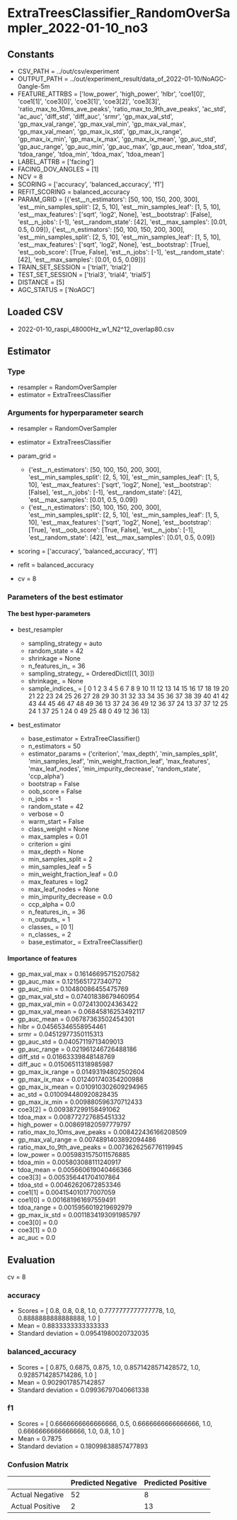 # ExtraTreesClassifier_RandomOverSampler_2022-01-10_no3
## Constants
- CSV_PATH = ../out/csv/experiment
- OUTPUT_PATH = ../out/experiment_result/data_of_2022-01-10/NoAGC-0angle-5m
- FEATURE_ATTRBS = ['low_power', 'high_power', 'hlbr', 'coe1[0]', 'coe1[1]', 'coe3[0]', 'coe3[1]', 'coe3[2]', 'coe3[3]', 'ratio_max_to_10ms_ave_peaks', 'ratio_max_to_9th_ave_peaks', 'ac_std', 'ac_auc', 'diff_std', 'diff_auc', 'srmr', 'gp_max_val_std', 'gp_max_val_range', 'gp_max_val_min', 'gp_max_val_max', 'gp_max_val_mean', 'gp_max_ix_std', 'gp_max_ix_range', 'gp_max_ix_min', 'gp_max_ix_max', 'gp_max_ix_mean', 'gp_auc_std', 'gp_auc_range', 'gp_auc_min', 'gp_auc_max', 'gp_auc_mean', 'tdoa_std', 'tdoa_range', 'tdoa_min', 'tdoa_max', 'tdoa_mean']
- LABEL_ATTRB = ['facing']
- FACING_DOV_ANGLES = [1]
- NCV = 8
- SCORING = ['accuracy', 'balanced_accuracy', 'f1']
- REFIT_SCORING = balanced_accuracy
- PARAM_GRID = [{'est__n_estimators': [50, 100, 150, 200, 300], 'est__min_samples_split': [2, 5, 10], 'est__min_samples_leaf': [1, 5, 10], 'est__max_features': ['sqrt', 'log2', None], 'est__bootstrap': [False], 'est__n_jobs': [-1], 'est__random_state': [42], 'est__max_samples': [0.01, 0.5, 0.09]}, {'est__n_estimators': [50, 100, 150, 200, 300], 'est__min_samples_split': [2, 5, 10], 'est__min_samples_leaf': [1, 5, 10], 'est__max_features': ['sqrt', 'log2', None], 'est__bootstrap': [True], 'est__oob_score': [True, False], 'est__n_jobs': [-1], 'est__random_state': [42], 'est__max_samples': [0.01, 0.5, 0.09]}]
- TRAIN_SET_SESSION = ['trial1', 'trial2']
- TEST_SET_SESSION = ['trial3', 'trial4', 'trial5']
- DISTANCE = [5]
- AGC_STATUS = ['NoAGC']

## Loaded CSV
- 2022-01-10_raspi_48000Hz_w1_N2^12_overlap80.csv

## Estimator
### Type
- resampler = RandomOverSampler
- estimator = ExtraTreesClassifier

### Arguments for hyperparameter search
- resampler = RandomOverSampler
- estimator = ExtraTreesClassifier
- param_grid = 
	- {'est__n_estimators': [50, 100, 150, 200, 300], 'est__min_samples_split': [2, 5, 10], 'est__min_samples_leaf': [1, 5, 10], 'est__max_features': ['sqrt', 'log2', None], 'est__bootstrap': [False], 'est__n_jobs': [-1], 'est__random_state': [42], 'est__max_samples': [0.01, 0.5, 0.09]}
	- {'est__n_estimators': [50, 100, 150, 200, 300], 'est__min_samples_split': [2, 5, 10], 'est__min_samples_leaf': [1, 5, 10], 'est__max_features': ['sqrt', 'log2', None], 'est__bootstrap': [True], 'est__oob_score': [True, False], 'est__n_jobs': [-1], 'est__random_state': [42], 'est__max_samples': [0.01, 0.5, 0.09]}

- scoring = ['accuracy', 'balanced_accuracy', 'f1']
- refit = balanced_accuracy
- cv = 8

### Parameters of the best estimator
#### The best hyper-parameters
- best_resampler
	- sampling_strategy = auto
	- random_state = 42
	- shrinkage = None
	- n_features_in_ = 36
	- sampling_strategy_ = OrderedDict([(1, 30)])
	- shrinkage_ = None
	- sample_indices_ = [ 0  1  2  3  4  5  6  7  8  9 10 11 12 13 14 15 16 17 18 19 20 21 22 23
 24 25 26 27 28 29 30 31 32 33 34 35 36 37 38 39 40 41 42 43 44 45 46 47
 48 49 36 13 37 24 36 49 12 36 37 24 13 37 37 12 25 24  1 37 25  1 24  0
 49 25 48  0 49 12 36 13]

- best_estimator
	- base_estimator = ExtraTreeClassifier()
	- n_estimators = 50
	- estimator_params = ('criterion', 'max_depth', 'min_samples_split', 'min_samples_leaf', 'min_weight_fraction_leaf', 'max_features', 'max_leaf_nodes', 'min_impurity_decrease', 'random_state', 'ccp_alpha')
	- bootstrap = False
	- oob_score = False
	- n_jobs = -1
	- random_state = 42
	- verbose = 0
	- warm_start = False
	- class_weight = None
	- max_samples = 0.01
	- criterion = gini
	- max_depth = None
	- min_samples_split = 2
	- min_samples_leaf = 5
	- min_weight_fraction_leaf = 0.0
	- max_features = log2
	- max_leaf_nodes = None
	- min_impurity_decrease = 0.0
	- ccp_alpha = 0.0
	- n_features_in_ = 36
	- n_outputs_ = 1
	- classes_ = [0 1]
	- n_classes_ = 2
	- base_estimator_ = ExtraTreeClassifier()

#### Importance of features
- gp_max_val_max = 0.16146695715207582
- gp_auc_max = 0.1215651727340712
- gp_auc_min = 0.10480086455475769
- gp_max_val_std = 0.07401838679460954
- gp_max_val_min = 0.0724130024363422
- gp_max_val_mean = 0.06845816253492117
- gp_auc_mean = 0.06787363502454301
- hlbr = 0.04565346558954461
- srmr = 0.04512977350115313
- gp_auc_std = 0.04057119713409013
- gp_auc_range = 0.021961246726488186
- diff_std = 0.01663339848148769
- diff_auc = 0.01506511318985987
- gp_max_ix_range = 0.01493194802502604
- gp_max_ix_max = 0.012401740354200988
- gp_max_ix_mean = 0.010910302609294965
- ac_std = 0.010094480920828435
- gp_max_ix_min = 0.009880596370712433
- coe3[2] = 0.009387299158491062
- tdoa_max = 0.008772727685451332
- high_power = 0.008691820597779797
- ratio_max_to_10ms_ave_peaks = 0.008422436166208509
- gp_max_val_range = 0.0074891403892094486
- ratio_max_to_9th_ave_peaks = 0.0073626256776119945
- low_power = 0.0059831575011576885
- tdoa_min = 0.005803088111240917
- tdoa_mean = 0.005660619040466366
- coe3[3] = 0.005356441704107864
- tdoa_std = 0.00462620672853346
- coe1[1] = 0.004154010177007059
- coe1[0] = 0.001681961697559491
- tdoa_range = 0.0015956019219692979
- gp_max_ix_std = 0.0011834193091985797
- coe3[0] = 0.0
- coe3[1] = 0.0
- ac_auc = 0.0

## Evaluation
cv = 8
### accuracy
- Scores = [ 0.8, 0.8, 0.8, 1.0, 0.7777777777777778, 1.0, 0.8888888888888888, 1.0 ]
- Mean = 0.8833333333333333
- Standard deviation = 0.09541980020732035

### balanced_accuracy
- Scores = [ 0.875, 0.6875, 0.875, 1.0, 0.8571428571428572, 1.0, 0.9285714285714286, 1.0 ]
- Mean = 0.9029017857142857
- Standard deviation = 0.09936797040661338

### f1
- Scores = [ 0.6666666666666666, 0.5, 0.6666666666666666, 1.0, 0.6666666666666666, 1.0, 0.8, 1.0 ]
- Mean = 0.7875
- Standard deviation = 0.18099838857477893

### Confusion Matrix
|  | Predicted Negative | Predicted Positive |
| --- | --- | --- |
| Actual Negative | 52 | 8 |
| Actual Positive | 2 | 13 |

      
